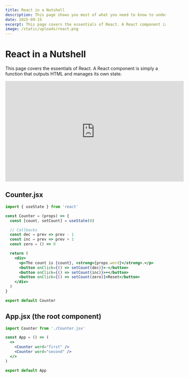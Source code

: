 ```yaml
---
title: React in a Nutshell
description: This page shows you most of what you need to know to understand React.
date: 2025-09-15
excerpt: This page covers the essentials of React. A React component is simply a function that outputs HTML and manages its own state.
image: /static/uploads/react.png
---
```

# React in a Nutshell

This page covers the essentials of React. A React component is simply a function that outputs HTML and manages its own state.

<iframe width="560" height="315" src="https://www.youtube.com/embed/OA5JAmTcTz4?si=3thxFpQE6-ESJ0aJ" title="YouTube video player" frameborder="0" allow="accelerometer; autoplay; clipboard-write; encrypted-media; gyroscope; picture-in-picture; web-share" referrerpolicy="strict-origin-when-cross-origin" allowfullscreen></iframe>

## Counter.jsx

```jsx
import { useState } from 'react'

const Counter = (props) => {
  const [count, setCount] = useState(0)

  // Callbacks
  const dec = prev => prev - 1
  const inc = prev => prev + 1
  const zero = () => 0

  return (
    <div>
      <p>The count is {count}, <strong>{props.word}</strong>.</p>
      <button onClick={() => setCount(dec)}>-</button>
      <button onClick={() => setCount(inc)}>+</button>
      <button onClick={() => setCount(zero)}>Reset</button>
    </div>
  )
}

export default Counter
```

## App.jsx (the root component)

```jsx
import Counter from './Counter.jsx'

const App = () => (
  <>
    <Counter word="first" />
    <Counter word="second" />
  </>
)

export default App
```